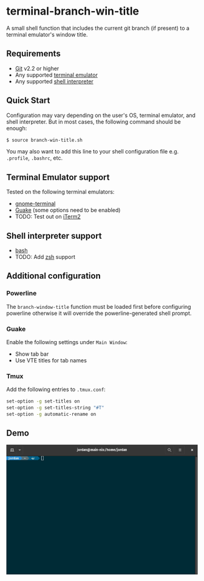 # terminal-branch-win-title

A small shell function that includes the current git branch (if present) to a 
terminal emulator's window title.

## Requirements

- [Git](https://git-scm.com) v2.2 or higher 
- Any supported [terminal emulator](#terminal-emulator-support)
- Any supported [shell interpreter](#shell-interpreter-support)

## Quick Start

Configuration may vary depending on the user's OS, terminal emulator, and shell
interpreter. But in most cases, the following command should be enough:

```bash
$ source branch-win-title.sh
```

You may also want to add this line to your shell configuration file
e.g. `.profile`, `.bashrc`, etc.

## Terminal Emulator support

Tested on the following terminal emulators:

- [gnome-terminal](https://github.com/GNOME/gnome-terminal)
- [Guake](https://github.com/Guake/guake) (some options need to be enabled)
- TODO: Test out on [iTerm2](https://github.com/gnachman/iTerm2)

## Shell interpreter support

- [bash](https://www.gnu.org/software/bash)
- TODO: Add [zsh](https://github.com/zsh-users/zsh) support

## Additional configuration

### Powerline

The `branch-window-title` function must be loaded first before configuring
powerline otherwise it will override the powerline-generated shell prompt.

### Guake

Enable the following settings under `Main Window`:

- Show tab bar
- Use VTE titles for tab names

### Tmux

Add the following entries to `.tmux.conf`:

```bash
set-option -g set-titles on
set-option -g set-titles-string "#T"
set-option -g automatic-rename on
```

## Demo

![](terminal-branch-win-title.gif)